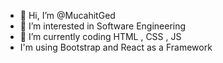 - 👋 Hi, I’m @MucahitGed
- 👀 I’m interested in Software Engineering
- 🌱 I’m currently coding HTML , CSS , JS 
-  I'm using Bootstrap and React as a Framework
